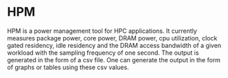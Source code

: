 # HPM
HPM is a power management tool for HPC applications. It currently measures package power, core power, DRAM power, cpu utilization, clock gated residency, idle residency and the DRAM access bandwidth of a given workload with the sampling frequency of one second. The output is generated in the form of a csv file. One can generate the output in the form of graphs or tables using these csv values.
